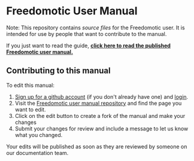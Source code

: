 # Freedomotic User Manual

Note: This repository contains _source files_ for the Freedomotic user. It is intended for use by people that want to contribute to the manual.

If you just want to read the guide, **[click here to read the published Freedomotic user manual.](http://freedomotic-user-manual.readthedocs.io/)**

## Contributing to this manual

To edit this manual:

1. [Sign up for a github account](https://github.com/join) (if you don't already have one) and [login](https://github.com/login).
2. Visit the [Freedomotic user manual repository](https://github.com/freedomotic/fd-user-manual) and find the page you want to edit.
3. Click on the edit button to create a fork of the manual and make your changes
4. Submit your changes for review and include a message to let us know what you changed.

Your edits will be published as soon as they are reviewed by someone on our documentation team.


